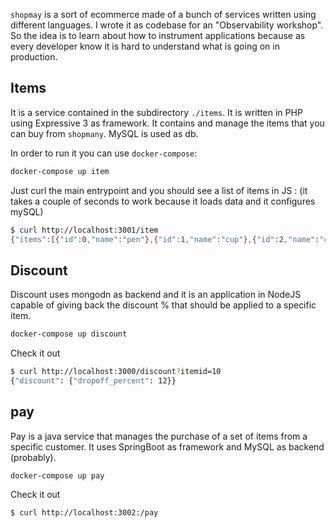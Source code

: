 `shopmay` is a sort of ecommerce made of a bunch of services written using
different languages. I wrote it as codebase for an "Observability workshop". So
the idea is to learn about how to instrument applications because as every
developer know it is hard to understand what is going on in production.

## Items
It is a service contained in the subdirectory `./items`. It is written in PHP
using Expressive 3 as framework.
It contains and manage the items that you can buy from `shopmany`. MySQL is used
as db.

In order to run it you can use `docker-compose`:

```bash
docker-compose up item
```

Just curl the main entrypoint and you should see a list of items in JS : (it takes a couple of seconds to work because
it loads data and it configures mySQL)

```bash
$ curl http://localhost:3001/item
{"items":[{"id":0,"name":"pen"},{"id":1,"name":"cup"},{"id":2,"name":"coffe"},{"id":3,"name":"table"}]}
```

## Discount
Discount uses mongodn as backend and it is an application in NodeJS capable of
giving back the discount % that should be applied to a specific item.

```bash
docker-compose up discount
```

Check it out

```bash
$ curl http://localhost:3000/discount?itemid=10
{"discount": {"dropoff_percent": 12}}
```

## pay
Pay is a java service that manages the purchase of a set of items from a
specific customer. It uses SpringBoot as framework and MySQL as backend
(probably).

```
docker-compose up pay
```

Check it out
```
$ curl http://localhost:3002:/pay
```
